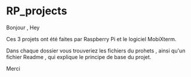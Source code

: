 # RP_projects
Bonjour , Hey

Ces 3 projets ont été faites par Raspberry Pi et le logiciel MobiXterm.

Dans chaque dossier vous trouveriez les fichiers du prohets , ainsi qu'un fichier Readme , qui explique le principe de base du projet.

Merci
